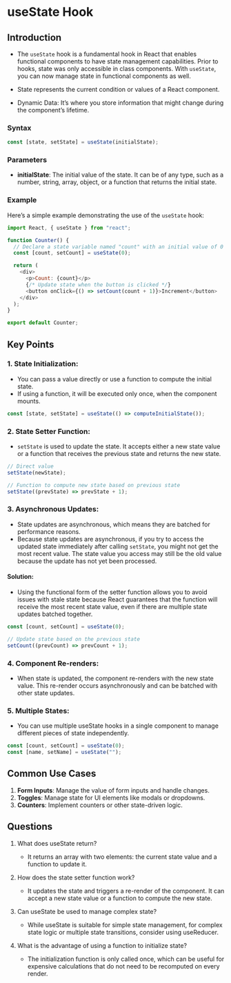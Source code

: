 # useState Hook

## Introduction

- The `useState` hook is a fundamental hook in React that enables functional components to have state management capabilities. Prior to hooks, state was only accessible in class components. With `useState`, you can now manage state in functional components as well.

- State represents the current condition or values of a React component.
- Dynamic Data: It’s where you store information that might change during the component’s lifetime.

### Syntax

```javascript
const [state, setState] = useState(initialState);
```

### Parameters

- **initialState**: The initial value of the state. It can be of any type, such as a number, string, array, object, or a function that returns the initial state.

### Example

Here’s a simple example demonstrating the use of the `useState` hook:

```javascript
import React, { useState } from "react";

function Counter() {
  // Declare a state variable named "count" with an initial value of 0
  const [count, setCount] = useState(0);

  return (
    <div>
      <p>Count: {count}</p>
      {/* Update state when the button is clicked */}
      <button onClick={() => setCount(count + 1)}>Increment</button>
    </div>
  );
}

export default Counter;
```

## Key Points

### 1. State Initialization:

- You can pass a value directly or use a function to compute the initial state.
- If using a function, it will be executed only once, when the component mounts.

```javascript
const [state, setState] = useState(() => computeInitialState());
```

### 2. State Setter Function:

- `setState` is used to update the state. It accepts either a new state value or a function that receives the previous state and returns the new state.

```javascript
// Direct value
setState(newState);

// Function to compute new state based on previous state
setState((prevState) => prevState + 1);
```

### 3. Asynchronous Updates:

- State updates are asynchronous, which means they are batched for performance reasons.
- Because state updates are asynchronous, if you try to access the updated state immediately after calling `setState`, you might not get the most recent value. The state value you access may still be the old value because the update has not yet been processed.

#### Solution:

- Using the functional form of the setter function allows you to avoid issues with stale state because React guarantees that the function will receive the most recent state value, even if there are multiple state updates batched together.

```javascript
const [count, setCount] = useState(0);

// Update state based on the previous state
setCount((prevCount) => prevCount + 1);
```

### 4. Component Re-renders:

- When state is updated, the component re-renders with the new state value. This re-render occurs asynchronously and can be batched with other state updates.

### 5. Multiple States:

- You can use multiple useState hooks in a single component to manage different pieces of state independently.

```javascript
const [count, setCount] = useState(0);
const [name, setName] = useState("");
```

## Common Use Cases

1. **Form Inputs**: Manage the value of form inputs and handle changes.
2. **Toggles**: Manage state for UI elements like modals or dropdowns.
3. **Counters**: Implement counters or other state-driven logic.

## Questions

1. What does useState return?

   - It returns an array with two elements: the current state value and a function to update it.

2. How does the state setter function work?

   - It updates the state and triggers a re-render of the component. It can accept a new state value or a function to compute the new state.

3. Can useState be used to manage complex state?

   - While useState is suitable for simple state management, for complex state logic or multiple state transitions, consider using useReducer.

4. What is the advantage of using a function to initialize state?

   - The initialization function is only called once, which can be useful for expensive calculations that do not need to be recomputed on every render.
